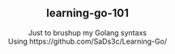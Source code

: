 <h2 align="center">learning-go-101</h2>
<p align="center">Just to brushup my Golang syntaxs <br>Using https://github.com/SaDs3c/Learning-Go/</p>

